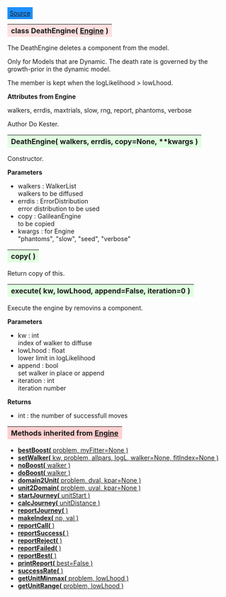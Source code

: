 ---
---

<div class="button">
  <span style="background-color: DodgerBlue; color: White;  border:5px solid DodgerBlue">
<a href=https://github.com/dokester/BayesicFitting/blob/master/BayesicFitting/source/DeathEngine.py target=_blank>Source</a></span></div>

<a name="DeathEngine"></a>
<table><thead style="background-color:#FFE0E0; width:100%"><tr><th style="text-align:left">
<strong>class DeathEngine(</strong> <a href="./Engine.html">Engine</a> )
</th></tr></thead></table>
<p>

The DeathEngine deletes a component from the model.

Only for Models that are Dynamic.
The death rate is governed by the growth-prior in the dynamic model.

The member is kept when the logLikelihood > lowLhood.

<b>Attributes from Engine</b>

walkers, errdis, maxtrials, slow, rng, report, phantoms, verbose

Author       Do Kester.


<a name="DeathEngine"></a>
<table><thead style="background-color:#E0FFE0; width:100%"><tr><th style="text-align:left">
<strong>DeathEngine(</strong> walkers, errdis, copy=None, **kwargs )
</th></tr></thead></table>
<p>

Constructor.

<b>Parameters</b>

* walkers  :  WalkerList<br>
    walkers to be diffused<br>
* errdis  :  ErrorDistribution<br>
    error distribution to be used<br>
* copy  :  GalileanEngine<br>
    to be copied<br>
* kwargs  :  for Engine<br>
    "phantoms", "slow", "seed", "verbose"

<a name="copy"></a>
<table><thead style="background-color:#E0FFE0; width:100%"><tr><th style="text-align:left">
<strong>copy(</strong> )
</th></tr></thead></table>
<p>
Return copy of this. 

<a name="execute"></a>
<table><thead style="background-color:#E0FFE0; width:100%"><tr><th style="text-align:left">
<strong>execute(</strong> kw, lowLhood, append=False, iteration=0 )
</th></tr></thead></table>
<p>

Execute the engine by removins a component.

<b>Parameters</b>

* kw  :  int<br>
    index of walker to diffuse<br>
* lowLhood  :  float<br>
    lower limit in logLikelihood<br>
* append  :  bool<br>
    set walker in place or append<br>
* iteration  :  int<br>
    iteration number<br>

<b>Returns</b>

* int  :  the number of successfull moves<br>


<table><thead style="background-color:#FFD0D0; width:100%"><tr><th style="text-align:left">
<strong>Methods inherited from</strong> <a href="./Engine.html">Engine</a></th></tr></thead></table>


* [<strong>bestBoost(</strong> problem, myFitter=None ) ](./Engine.md#bestBoost)
* [<strong>setWalker(</strong> kw, problem, allpars, logL, walker=None, fitIndex=None ) ](./Engine.md#setWalker)
* [<strong>noBoost(</strong> walker ) ](./Engine.md#noBoost)
* [<strong>doBoost(</strong> walker ) ](./Engine.md#doBoost)
* [<strong>domain2Unit(</strong> problem, dval, kpar=None ) ](./Engine.md#domain2Unit)
* [<strong>unit2Domain(</strong> problem, uval, kpar=None ) ](./Engine.md#unit2Domain)
* [<strong>startJourney(</strong> unitStart ) ](./Engine.md#startJourney)
* [<strong>calcJourney(</strong> unitDistance ) ](./Engine.md#calcJourney)
* [<strong>reportJourney(</strong> ) ](./Engine.md#reportJourney)
* [<strong>makeIndex(</strong> np, val ) ](./Engine.md#makeIndex)
* [<strong>reportCall(</strong> )](./Engine.md#reportCall)
* [<strong>reportSuccess(</strong> )](./Engine.md#reportSuccess)
* [<strong>reportReject(</strong> )](./Engine.md#reportReject)
* [<strong>reportFailed(</strong> )](./Engine.md#reportFailed)
* [<strong>reportBest(</strong> )](./Engine.md#reportBest)
* [<strong>printReport(</strong> best=False ) ](./Engine.md#printReport)
* [<strong>successRate(</strong> ) ](./Engine.md#successRate)
* [<strong>getUnitMinmax(</strong> problem, lowLhood ) ](./Engine.md#getUnitMinmax)
* [<strong>getUnitRange(</strong> problem, lowLhood ) ](./Engine.md#getUnitRange)
